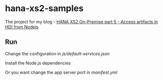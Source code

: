# hana-xs2-samples

The project for my blog - [HANA XS2 On-Premise part 5 - Access artifacts in HDI from Nodejs](http://tiven.wang/articles/hana-xs2-part5-access-hdi/)

## Run

Change the configuration in *js/default-services.json*

Install the Node.js dependencies

Or you want change the app server port in *manifest.yml*
